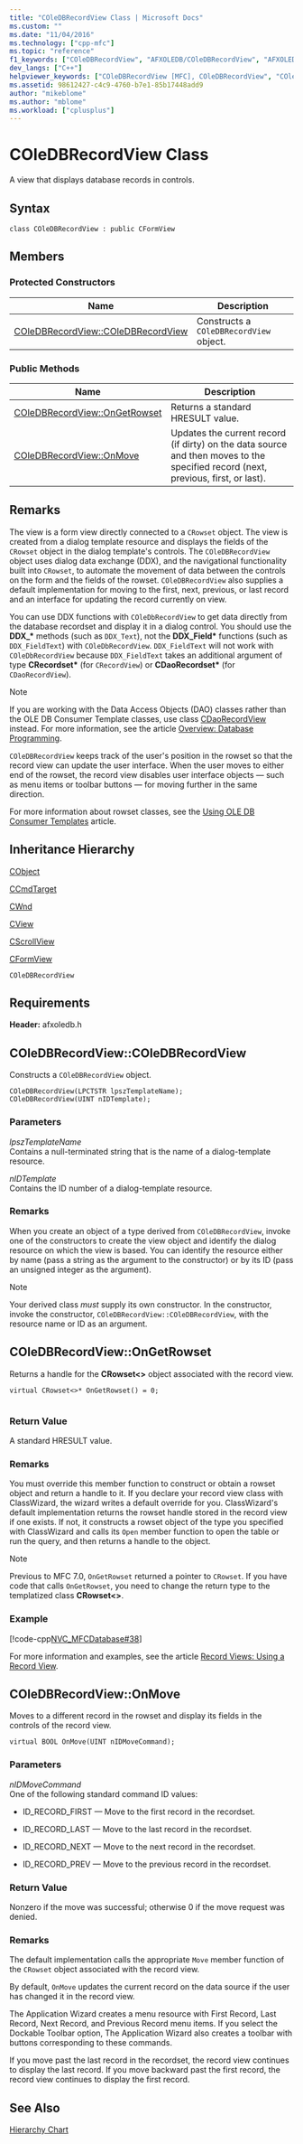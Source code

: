 ```yaml
---
title: "COleDBRecordView Class | Microsoft Docs"
ms.custom: ""
ms.date: "11/04/2016"
ms.technology: ["cpp-mfc"]
ms.topic: "reference"
f1_keywords: ["COleDBRecordView", "AFXOLEDB/COleDBRecordView", "AFXOLEDB/COleDBRecordView::COleDBRecordView", "AFXOLEDB/COleDBRecordView::OnGetRowset", "AFXOLEDB/COleDBRecordView::OnMove"]
dev_langs: ["C++"]
helpviewer_keywords: ["COleDBRecordView [MFC], COleDBRecordView", "COleDBRecordView [MFC], OnGetRowset", "COleDBRecordView [MFC], OnMove"]
ms.assetid: 98612427-c4c9-4760-b7e1-85b17448add9
author: "mikeblome"
ms.author: "mblome"
ms.workload: ["cplusplus"]
---
```

# COleDBRecordView Class
A view that displays database records in controls.  
  
## Syntax  
  
```  
class COleDBRecordView : public CFormView  
```  
  
## Members  
  
### Protected Constructors  
  
|Name|Description|  
|----------|-----------------|  
|[COleDBRecordView::COleDBRecordView](#coledbrecordview)|Constructs a `COleDBRecordView` object.|  
  
### Public Methods  
  
|Name|Description|  
|----------|-----------------|  
|[COleDBRecordView::OnGetRowset](#ongetrowset)|Returns a standard HRESULT value.|  
|[COleDBRecordView::OnMove](#onmove)|Updates the current record (if dirty) on the data source and then moves to the specified record (next, previous, first, or last).|  
  
## Remarks  
 The view is a form view directly connected to a `CRowset` object. The view is created from a dialog template resource and displays the fields of the `CRowset` object in the dialog template's controls. The `COleDBRecordView` object uses dialog data exchange (DDX), and the navigational functionality built into `CRowset`, to automate the movement of data between the controls on the form and the fields of the rowset. `COleDBRecordView` also supplies a default implementation for moving to the first, next, previous, or last record and an interface for updating the record currently on view.  
  
 You can use DDX functions with `COleDbRecordView` to get data directly from the database recordset and display it in a dialog control. You should use the **DDX_\*** methods (such as `DDX_Text`), not the **DDX_Field\*** functions (such as `DDX_FieldText`) with `COleDbRecordView`. `DDX_FieldText` will not work with `COleDbRecordView` because `DDX_FieldText` takes an additional argument of type **CRecordset\*** (for `CRecordView`) or **CDaoRecordset\*** (for `CDaoRecordView`).  
  
> [!NOTE]
>  If you are working with the Data Access Objects (DAO) classes rather than the OLE DB Consumer Template classes, use class [CDaoRecordView](../../mfc/reference/cdaorecordview-class.md) instead. For more information, see the article [Overview: Database Programming](../../data/data-access-programming-mfc-atl.md).  
  
 `COleDBRecordView` keeps track of the user's position in the rowset so that the record view can update the user interface. When the user moves to either end of the rowset, the record view disables user interface objects — such as menu items or toolbar buttons — for moving further in the same direction.  
  
 For more information about rowset classes, see the [Using OLE DB Consumer Templates](../../data/oledb/ole-db-consumer-templates-cpp.md) article.  
  
## Inheritance Hierarchy  
 [CObject](../../mfc/reference/cobject-class.md)  
  
 [CCmdTarget](../../mfc/reference/ccmdtarget-class.md)  
  
 [CWnd](../../mfc/reference/cwnd-class.md)  
  
 [CView](../../mfc/reference/cview-class.md)  
  
 [CScrollView](../../mfc/reference/cscrollview-class.md)  
  
 [CFormView](../../mfc/reference/cformview-class.md)  
  
 `COleDBRecordView`  
  
## Requirements  
 **Header:** afxoledb.h  
  
##  <a name="coledbrecordview"></a>  COleDBRecordView::COleDBRecordView  
 Constructs a `COleDBRecordView` object.  
  
```  
COleDBRecordView(LPCTSTR lpszTemplateName);  
COleDBRecordView(UINT nIDTemplate);
```  
  
### Parameters  
 *lpszTemplateName*  
 Contains a null-terminated string that is the name of a dialog-template resource.  
  
 *nIDTemplate*  
 Contains the ID number of a dialog-template resource.  
  
### Remarks  
 When you create an object of a type derived from `COleDBRecordView`, invoke one of the constructors to create the view object and identify the dialog resource on which the view is based. You can identify the resource either by name (pass a string as the argument to the constructor) or by its ID (pass an unsigned integer as the argument).  
  
> [!NOTE]
>  Your derived class *must* supply its own constructor. In the constructor, invoke the constructor, `COleDBRecordView::COleDBRecordView`, with the resource name or ID as an argument.  
  
##  <a name="ongetrowset"></a>  COleDBRecordView::OnGetRowset  
 Returns a handle for the **CRowset<>** object associated with the record view.  
  
```  
virtual CRowset<>* OnGetRowset() = 0;  
 
```  
  
### Return Value  
 A standard HRESULT value.  
  
### Remarks  
 You must override this member function to construct or obtain a rowset object and return a handle to it. If you declare your record view class with ClassWizard, the wizard writes a default override for you. ClassWizard's default implementation returns the rowset handle stored in the record view if one exists. If not, it constructs a rowset object of the type you specified with ClassWizard and calls its `Open` member function to open the table or run the query, and then returns a handle to the object.  
  
> [!NOTE]
>  Previous to MFC 7.0, `OnGetRowset` returned a pointer to `CRowset`. If you have code that calls `OnGetRowset`, you need to change the return type to the templatized class **CRowset<>**.  
  
### Example  
 [!code-cpp[NVC_MFCDatabase#38](../../mfc/codesnippet/cpp/coledbrecordview-class_1.cpp)]  
  
 For more information and examples, see the article [Record Views: Using a Record View](../../data/using-a-record-view-mfc-data-access.md).  
  
##  <a name="onmove"></a>  COleDBRecordView::OnMove  
 Moves to a different record in the rowset and display its fields in the controls of the record view.  
  
```  
virtual BOOL OnMove(UINT nIDMoveCommand);
```  
  
### Parameters  
 *nIDMoveCommand*  
 One of the following standard command ID values:  
  
- ID_RECORD_FIRST — Move to the first record in the recordset.  
  
- ID_RECORD_LAST — Move to the last record in the recordset.  
  
- ID_RECORD_NEXT — Move to the next record in the recordset.  
  
- ID_RECORD_PREV — Move to the previous record in the recordset.  
  
### Return Value  
 Nonzero if the move was successful; otherwise 0 if the move request was denied.  
  
### Remarks  
 The default implementation calls the appropriate `Move` member function of the `CRowset` object associated with the record view.  
  
 By default, `OnMove` updates the current record on the data source if the user has changed it in the record view.  
  
 The Application Wizard creates a menu resource with First Record, Last Record, Next Record, and Previous Record menu items. If you select the Dockable Toolbar option, The Application Wizard also creates a toolbar with buttons corresponding to these commands.  
  
 If you move past the last record in the recordset, the record view continues to display the last record. If you move backward past the first record, the record view continues to display the first record.  
  
## See Also  
 [Hierarchy Chart](../../mfc/hierarchy-chart.md)



